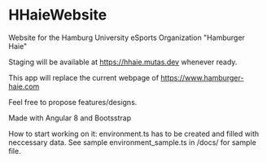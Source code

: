 # HHaieWebsite
Website for the Hamburg University eSports Organization "Hamburger Haie"

Staging will be available at https://hhaie.mutas.dev whenever ready.

This app will replace the current webpage of https://www.hamburger-haie.com

Feel free to propose features/designs.

Made with Angular 8 and Bootsstrap








How to start working on it:
environment.ts has to be created and filled with neccessary data.
See sample environment_sample.ts in /docs/ for sample file.
